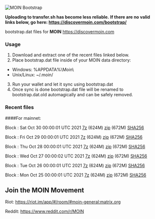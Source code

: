 ![MOIN Bootstrap](https://i.imgur.com/KjM1jMp.jpg)

**Uploading to transfer.sh has become less reliable.**
**If there are no valid links below, go here: https://discovermoin.com/bootstrap/**

bootstrap.dat files for **MOIN** https://discovermoin.com

### Usage

1. Download and extract one of the recent files linked below.
2. Place bootstrap.dat file inside of your MOIN data directory:
 - Windows: %APPDATA%\Moin\
 - Unix/Linux: ~/.moin/
3. Run your wallet and let it sync using bootstrap.dat
4. Once sync is done bootstrap.dat file will be renamed to bootstrap.dat.old automagically and can be safely removed.


### Recent files

####For mainnet:

Block : Sat Oct 30 00:00:01 UTC 2021 [7z](https://transfer.sh/KRLgO2/bootstrap.dat.20211030.7z) (624M) [zip](https://transfer.sh/VBEodY/bootstrap.dat.20211030.zip) (672M) [SHA256](https://transfer.sh/8NQKn8/sha256.txt)

Block : Fri Oct 29 00:00:01 UTC 2021 [7z](https://transfer.sh/XPGGwu/bootstrap.dat.20211029.7z) (624M) [zip](https://transfer.sh/AMCJON/bootstrap.dat.20211029.zip) (672M) [SHA256](https://transfer.sh/TTEC0u/sha256.txt)

Block : Thu Oct 28 00:00:01 UTC 2021 [7z](https://transfer.sh/g99QyB/bootstrap.dat.20211028.7z) (624M) [zip](https://transfer.sh/DxuqNE/bootstrap.dat.20211028.zip) (672M) [SHA256](https://transfer.sh/2k6fm0/sha256.txt)

Block : Wed Oct 27 00:00:02 UTC 2021 [7z](https://transfer.sh/qgFBoc/bootstrap.dat.20211027.7z) (624M) [zip](https://transfer.sh/9nPSdT/bootstrap.dat.20211027.zip) (672M) [SHA256](https://transfer.sh/sBsteD/sha256.txt)

Block : Tue Oct 26 00:00:01 UTC 2021 [7z](https://transfer.sh/hI298B/bootstrap.dat.20211026.7z) (624M) [zip](https://transfer.sh/GXGCyY/bootstrap.dat.20211026.zip) (672M) [SHA256](https://transfer.sh/3YbNp6/sha256.txt)

Block : Mon Oct 25 00:00:01 UTC 2021 [7z](https://transfer.sh/ySlNkn/bootstrap.dat.20211025.7z) (624M) [zip](https://transfer.sh/eDhyd9/bootstrap.dat.20211025.zip) (672M) [SHA256](https://transfer.sh/QJ0x9M/sha256.txt)

## Join the MOIN Movement

Riot: https://riot.im/app/#/room/#moin-general:matrix.org

Reddit: https://www.reddit.com/r/MOIN
